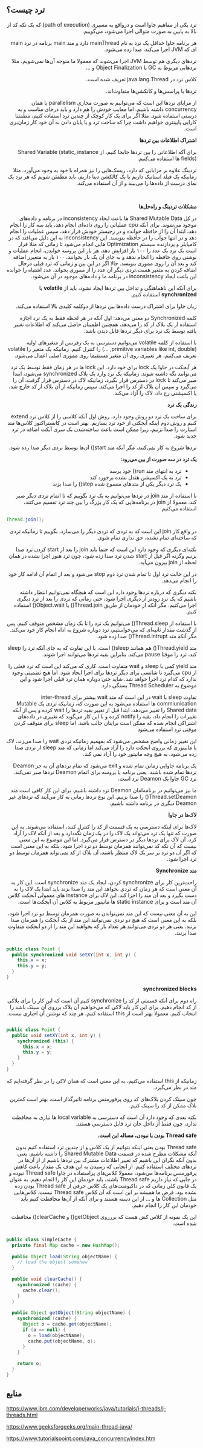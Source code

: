 ترد چیست؟
---
<p dir="rtl">
ترد یکی از مفاهیم جاوا است و درواقع به مسیری (path of execution) که یک تکه کد از بالا به پایین به صورت متوالی اجرا می‌شود، می‌گوییم.
</p>

<p dir="rtl">
  هر برنامه جاوا حداقل یک ترد به نام 
  mainThread
  دارد و متد 
  main 
  برنامه در ترد 
  main
  ای که 
  JVM
  اجرا می‌کند، صدا زده می‌شود.
</p>

<p dir="rtl">
  ترد‌های دیگری هم  توسط 
 JVM 
  اجرا می‌شوند که معمولا ما متوجه آن‌ها نمی‌شویم، مثلا تردهایی مربوط به 
  GC 
  یا 
  Object Finalization
  و ...
</p>


<p dir="rtl">
کلاس ترد در java.lang.Thread تعریف شده است.
</p>

<p dir="rtl">
ترد‌ها با پراسس‌ها و کانکشن‌ها متفاوت‌اند. 
</p>

<p dir="rtl">
از مزایای ترد‌ها این است که می‌توانیم به صورت مجازی parallelism یا همان concurrency داشته باشیم.
اما معایب خودش را هم دارد و باید درجای مناسب و به درستی استفاده شود. مثلا اگر برای یک کار کوچک از چندین ترد استفاده کنیم، مطمئنا کارایی پایینتری خواهیم داشت چرا که ساخت ترد و یا پایان دادن به آن خود کار زمان‌بری است.
</p>


<p dir="rtl"><b>
  اشتراک اطلاعات بین ترد‌ها
</b></p>

<p dir="rtl">
برای آکه اطلاعاتی را بین ترد‌ها جابجا کنیم، از 
  Shared Variable (static, instance fields)
  ها استفاده می‌کنیم.
</p>

<p dir="rtl">
  تردینگ علاوه بر مزایایی که دارد، ریسک‌هایی را نیز همراه با خود به وجود می‌آورد.
  مثلا زمانیکه یک فیلد استاتیک داریم یا یک کالکشن دیتا داریم، باید مطمئن شویم که هر ترد یک نمای درست از داده‌ها را می‌بیند و از آن استفاده می‌کند.
</p>
</br>

<p dir="rtl"><b>مشکلات تردینگ و راه‌حل‌ها</b></p>
<p dir="rtl">
  در کل 
  Shared Mutable Data
  ها باعث ایجاد 
  inconsistency 
  در برنامه و داده‌های موجود می‌شوند.
  برای آنکه 
  cpu  
  عملیاتی را روی داده‌ای انجام دهد، باید سه کار را انجام دهد، ابتدا آن را از حافظه خوانده و در رجیستر خودش قرار دهد، سپس عملیات را انجام دهد و در انتها جواب را در حافظه بنویسد.
  این 
  inconsistency
   به این دلیل می‌افتد که در کامپایلر و پردازنده سیستم
  Optimization
  هایی انجام می‌شود تا زمانی که مثلا قرار است یک ترد یک عدد را ۱۰۰ بار افزایش دهد، هر بار این پروسه خواندن، انجام عملیات و نوشتن روی حافظه را انجام ندهد و به جای آن یک بار بخوانند، ۱۰۰ بار به متغیرر اضافه کند و بعد آن را روی مموری بنویسد.
  حالا اگر در این بین و زمانی که ترد قبلی درحال اضافه کردن به متغیر هست،تردی دیگر آن عدد را از مموری بخواند، عدد اشتباه را خوانده  این باعث ایجاد 
  inconsistency
  در برنامه ما و داده‌های موجود در آن می‌شود.
</p>

<p dir="rtl">
برای آنکه این ناهماهنگی و تداخل بین ترد‌ها ایجاد نشود، باید از
   <b>volatile</b>  
  یا
  <b>synchronized</b>
  استفاده کنیم.
</p>

<p dir="rtl">
  زبان جاوا برای اشتراک درست داده‌ها بین ترد‌ها از دوکلمه کلیدی بالا استفاده می‌کند.
</p>

<p dir="rtl">
  کلمه 
  Synchronized
  دو معنی می‌دهد:
  اول آنکه در هر لحظه فقط به یک ترد اجازه استفاده از یک بلاک از کد را می‌دهد، همچنین اطمینان حاصل می‌کند که اطلاعات تغییر یافته توسط یک ترد برای دیگر ترد‌ها قابل دیدن باشد.
</p>

<p dir="rtl">
با استفاده از کلمه 
  volatile 
  می‌توانیم دسترسی به یک رفرنس از متغیر‌های اولیه 
  (primitive variables like int, double, ...)
  را کنترل کنیم.
  زمانیکه یک متغیر را 
  volatile 
  تعریف می‌کنیم، هر تغییری روی آن متغیر مستقیما روی مموری اصلی اعمال می‌شود.
</p>

<p dir="rtl">
هر آبجکت در جاوا یک 
  lock 
  برای خود دارد.
  این lock
  ها در هر زمان فقط توسط یک ترد می‌توانند نگه داشته شوند.
  زمانیکه یک ترد وارد یک بلاک 
  synchronized 
  می‌شود، ابتدا صبر می‌کند تا 
  lock 
  در دسترس قرار بگیرد، زمانیکه لاک در دسترس قرار گرفت، آن را می‌گیرد و سپس آن بلاک از کد را اجرا می‌کند.
  سپس زمانیکه از آن بلاک از کد خارج شد، یا اکسپشنی رخ داد، لاک را آزاد می‌کند.
</p>


<p dir="rtl"><b>زندگی یک ترد</b></p>
<p dir="rtl">
</p>

<p dir="rtl">
  برای ساخت یک ترد دو روش وجود دارد، روش اول آنکه کلاسی را از کلاس ترد 
  extend 
  کنیم و روش دوم اینکه آبجکتی از خود ترد بسازیم.
  بهتر است در کانستراکتور کلاس‌ها متد استارت را صدا نزنیم، زیرا ممکن است باعث ساخته‌شدن یک سری آبکت اضافه در ترد جدید شود.
</p>

<p dir="rtl">
  ترد‌ها شروع به کار نمی‌کنند، مگر آنکه متد 
  start()
  آن‌ها توسط تردی دیگر صدا زده شود.
</p>

<p dir="rtl"><b>
  یک ترد در سه صورت از بین می‌رود:
</b></p>
<ul dir="rtl">
      <li>ترد به انتهای متد run()  خود برسد</li>
      <li>ترد به یک اکسپشن هتدل نشده برخورد کند</li>
      <li>یک ترد دیگر یکی از متد‌های منسوخ شده stop()  را صدا بزند</li>
</ul>


<p dir="rtl">
با استفاده از متد 
  join 
  در ترد‌ها می‌توانیم به یک ترد بگوییم که تا اتمام تردی دیگر صبر کند.
  معمولا از 
  join 
  در برنامه‌هایی که یک کار بزرگ را بین چند ترد تقسیم می‌کنند، استفاده می‌کنیم.
</p>

```java
Thread.join();
```
<p dir="rtl">
  در واقع کار 
  join 
  این است که به تردی که تردی دیگر را می‌سازد، بگوییم تا زمانیکه تردی که ساخته‌ای تمام نشده، حق نداری تمام شوی.
</p>

<p dir="rtl">
نکته‌ای دیگری که وجود دارد این است که حتما باید 
  join
  را بعد از  
  start
  کردن ترد صدا بزنیم وگرنه اگر قبل از 
  start 
  شدن ترد صدا زده شود، چون ترد هنوز اجرا نشده در همان لحظه از 
  join 
  بیرون می‌آید.
</p>


<p dir="rtl">
  در این حالت ترد اول تا تمام شدن ترد دوم 
  stop
  می‌شود و بعد از اتمام آن ادامه کار خود را انجام می‌دهد.
</p>

<p dir="rtl">
  نکته دیگری که درباره تردها وجود دارد این است که هیچگاه نمی‌توانیم انتظار داشته باشیم که یک ترد زودتر از دیگری اجرا شود، حتی زمانی که تردی را بعد از ترد دیگری اجرا می‌کنیم.
  مگر آنکه از خودمان از طریق 
  Thread.join()
  یا 
  Object.wait()
  استفاده کنیم.
</p>

<p dir="rtl">
  با استفاده از 
  Thread.sleep()
   می‌توانیم یک ترد را تا یک زمان مشخص متوقف کنیم. پس از گذشت مقدار ثانیه‌ای که می‌خواستیم، ترد دوباره شروع به اداه انجام کار خود می‌کند.
  مگر آنکه متد 
  Thread.intrupt() 
  صدا زده شود.
</p>


<p dir="rtl">
  متد 
  Thread.yield()
  هم همانند 
  sleep()  
است، با این تفاوت که به جای آنکه ترد را 
  sleep
  کند، ترد را موقتا 
  pause 
  می‌کند.
  بنابراین بقیه ترد‌ها می‌توانند اجرا شوند.
</p>


<p dir="rtl">
  متد 
  yield
  کمی با 
  sleep 
  و 
  wait 
  متفاوت است.
  کاری که می‌کند این است که ترد فعلی را از 
  cpu  
  می‌گیرد تا شانسی برای دیگر ترد‌ها برای اجرا ایجاد شود. 
  اما هیچ تضمینی وجود ندارد که کدام ترد اجرا خواهد شد. شاید حتی دوباره همان ترد قبلی اجرا شود و این موضوع به 
  Thread Scheduler 
  بستگی دارد.
</p>


<p dir="rtl">
  تفاوت 
  sleep 
  با 
  wait 
  در این است که متد 
  wait 
  بیشتر برای 
  inter-thread commiunication
  ها استفاده می‌شود به این صورت که، زمانیکه تردی یک 
  Mutable Shared data 
  را تغییر می‌دهد، ابتدا قبل از تغییر بقیه ترد‌ها را 
  wait
  کرده و پس از آنکه تغییرات را انجام داد، بقیه را 
  notify 
  کرده و با این کار می‌گوید که تغییری در داده‌های اشتراکی انجام شده که ممکن است برایتان جالب باشد.
 اما 
  sleep 
  برای متوقف کردن موقتی ترد استفاده می‌شود
</p>

<p dir="rtl">
  این تغییر زمانی واضح مشخص می‌شود که بفهمیم زمانیکه تردی
   wait 
  را صدا می‌زند، لاک یا مانیتوری که برروی آبجکت دارد را آزاد می‌کند اما زمانی که متد 
  sleep 
  از تردی 
  صدا زده می‌شود، به هیچ وجه مانیتور خود را آزاد نمی کند.
</p>

<p dir="rtl">
  یک برنامه جاوایی زمانی تمام شده و 
  exit 
  می‌شود که تمام ترد‌های آن به جز 
  Deamon
  ترد‌ها تمام شده  باشند. 
  یعنی برنامه یا پروسه برای اتمام 
  Deamon
  ترد‌ها صبر نمی‌کند. 
  ترد 
  GC  
  جاوا یک 
  Deamon
  ترد است.
</p>

<p dir="rtl">
  ما نیز می‌توانیم در برنامه‌امان 
  Deamon 
  ترد داشته باشیم.
  برای این کار کافی است متد 
  Thread.setDeamon()
  را صدا بزنیم.
  این نوع ترد‌ها زمانی به کار می‌آیند که ترد‌های غیر 
  Deamon  
  دیگری در برنامه داشته باشیم.
</p>


<p dir="rtl"><b>
لاک‌ها در جاوا
</b></p>

<p dir="rtl">
لاک‌ها برای اینکه دسترسی به یک قسمت از کد را کنترل کنند، استفاده می‌شوند.
  به این صورت که تنها یک ترد می‌تواند یک لاک را در یک زمان نگه‌دارد و بعد از آنکه لاک را آزاد کرد، آن لاک برای ترد‌ها دیگر در دسترس قرار می‌گیرد.
 اما این موضوع به این معنی نیست که آن تکه کد نمی‌توانند همزمان توسط دو ترد اجرا شود، بلکه به این معنی است که اگر آن دو ترد بر سر یک لاک منتظر باشند، آن بلاک از کد نمی‌تواند همزمان توسط دو ترد اجرا شود.
</p>


<p dir="rtl"><b>
  متد Synchronize 
</b></p>

<p dir="rtl">
  راحت‌ترین کار برای 
  synchronize 
  کردن، ایجاد یک متد 
  synchronize 
  است. 
  این کار به آن معنی است که هر زمان که تردی بخواهد این متد را صدا بزند باید ابتدا یک لاک را به دست بگیرد و بعد آن متد را اجرا کند.
  این لاک برای 
  instance 
  های معمولی آبجکت کلاس آن متد است و برای 
  static instance
  ها مانیتور مربوط به کلاس آن آبجکت‌ها است.
</p>

<p dir="rtl">
این به آن معنی نیست که این متد نمی‌تواندن به صورت همزمان توسط دو ترد اجرا شود، بلکه به این معنی است که هیچ دو تردی نمی‌توانند این متد از یک آبجکت را همزمان صدا بزنند.
  یعنی هر دو تردی می‌توانند هر تعداد بار که بخواهند این متد را از دو آبجکت متفاوت صدا بزنند.
</p>

```java

public class Point { 
  public synchronized void setXY(int x, int y) { 
    this.x = x;
    this.y = y;
  }
}

```


<p dir="rtl"><b>
   synchronized blocks
</b></p>

<p dir="rtl">
راه دوم برای آنکه قسمتی از کد را 
  synchronize 
  کنیم آن است که این کار را برای بلاکی از کد انجام دهیم.
  برای این کار باید لاکی که می‌خواهیم آن بلاک برروی آن سینک باشد را انتخاب کنیم. معمولا بهتر است از 
  this
  استفاده کنیم، هر چند که نوشتن آن اجباری نیست.
</p>

```java

public class Point { 
  public void setXY(int x, int y) { 
    synchronized (this) {
      this.x = x;
      this.y = y;
    }
  }
}

```


<p dir="rtl">
  زمانیکه از 
  this 
  استفاده می‌کنیم، به این معنی است که همان لاکی را در نظر گرفته‌ایم که متد در نظر می‌گیرد.
</p>

<p dir="rtl">
چون سینک کردن بلاک‌های کد روی پرفورمنس برنامه تاثیرگذار است، بهتر است کمترین بلاک ممکن از کد را سینک کنیم.  
</p>

<p dir="rtl">
  نکته بعدی که وجود دارد آن است که دسترسی به 
  local variable
  ها نیازی به محافظت ندارد، چون فقط از داخل خآن ترد قابل دسترسی هستند.
</p>

<p dir="rtl"><b>
Thread safe
  بودن یا نبودن، مساله این است.
</b></p>

<p dir="rtl">
Thread safe
  بودن یعنی اینکه بتوانیم از یک کلاس و از چندین ترد استفاده کنیم بدون آنکه مشکلات مطرح شده در قسمت 
  Shared Mutable Data
  را داشته باشیم. یعنی بدون آنکه نگران این باشیم که تغییر اطلاعات مشترک بین ترد‌ها باشیم از از آن‌ها در تردهای مختلف استفاده کنیم.
  از آنجایی که رسیدن به این هدف یک مقدار باعث کاهش پرفورمنس برنامه‌ها می‌شود، معمولا کلاس‌های پراستفاده در جاوا 
  Thread safe 
  نبوده و در جایی که نیاز داریم 
  Thread safe 
  باشند، باید خودمان این کار را انجام دهیم.
  به عنوان یک قانون کلی زمانی که در داکیومنت‌های یک کلاس حرفی از 
  Thread safe 
  بودن زده نشده بود، فرض ما همیشه بر این است که آن کلاس
  Thread safe
  نیست.
  کلاس‌هایی مثل 
  Collection 
  ها و ... از این دسته هستند و برای آنکه از آن‌ها محافظت کنیم باید خودمان این کار را انجام دهیم.
</p>

<p dir="rtl">
  این یک نمونه از کلاس کش هست که بررروی 
  getObject()
  و 
  clearCache()
  محافظت شده است.
</p>

```java

public class SimpleCache {
  private final Map cache = new HashMap();
 
  public Object load(String objectName) { 
    // load the object somehow
  }
 
  public void clearCache() { 
    synchronized (cache) { 
      cache.clear();
    }
  }
 
  public Object getObject(String objectName) {
    synchronized (cache) { 
      Object o = cache.get(objectName);
      if (o == null) {
        o = load(objectName);
        cache.put(objectName, o);
      }
    }
 
    return o;
  }
}

```

<p dir="rtl">
</p>

<p dir="rtl">
</p>

<p dir="rtl">
</p>

<p dir="rtl">
</p>

<p dir="rtl">
</p>



منابع
---

https://www.ibm.com/developerworks/java/tutorials/j-threads/j-threads.html

https://www.geeksforgeeks.org/main-thread-java/

https://www.tutorialspoint.com/java_concurrency/index.htm
